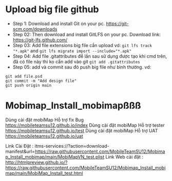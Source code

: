 # Upload big file github
+ Step 1: Download and install Git on your pc. https://git-scm.com/downloads
+ Step 02: Then download and install GitLFS on your pc. Download link: https://git-lfs.github.com/
+ Step 03: Add file extensions big file cần upload
vd: `git lfs track "*.apk"` and `git lfs migrate import --include="*.apk"`
+ Step 04: Add file .gitattributes để lần sau sử dụng được tạo khi cmd trên, đã có file này thì ko cần add vào git `git add .gitattributes`
+ Step 05: add và commit sau đó push big file như bình thường. vd: 
```
git add file.psd
git commit -m "Add design file"
git push origin main
 ```

# Mobimap_Install_mobimapßßß
Dùng cài đặt mobiMap Hỗ trợ fix Bug
https://mobileteamsu12.github.io/index
Dùng cài đặt mobiMap Hỗ trợ tester
https://mobileteamsu12.github.io/test
Dùng cài đặt mobiMap Hỗ trợ UAT
https://mobileteamsu12.github.io/uat

Link Cài Đặt : itms-services://?action=download-manifest&url=https://raw.githubusercontent.com/MobileTeamSU12/Mobimap_Install_mobimap/main/MobiMapVN_test.plist
Link Web cài đặt : http://htmlpreview.github.io/?https://raw.githubusercontent.com/MobileTeamSU12/Mobimap_Install_mobimap/main/MobiMap_Install_test.html

